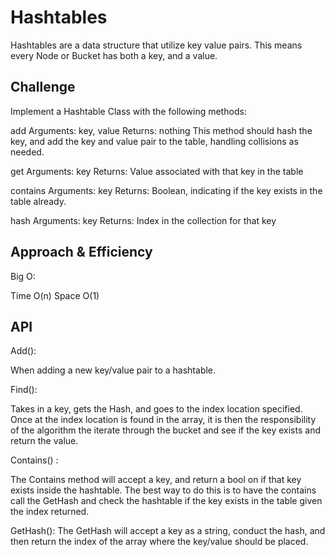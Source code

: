 # Hashtables

Hashtables are a data structure that utilize key value pairs. This means every Node or Bucket has both a key, and a value.



## Challenge

Implement a Hashtable Class with the following methods:

add
Arguments: key, value
Returns: nothing
This method should hash the key, and add the key and value pair to the table, handling collisions as needed.

get
Arguments: key
Returns: Value associated with that key in the table

contains
Arguments: key
Returns: Boolean, indicating if the key exists in the table already.

hash
Arguments: key
Returns: Index in the collection for that key

## Approach & Efficiency

Big O:
 
Time O(n)
Space O(1)

## API

Add():

When adding a new key/value pair to a hashtable.

Find():

Takes in a key, gets the Hash, and goes to the index location specified. Once at the index location is found in the array, it is then the responsibility of the algorithm the iterate through the bucket and see if the key exists and return the value.

Contains() :

The Contains method will accept a key, and return a bool on if that key exists inside the hashtable. The best way to do this is to have the contains call the GetHash and check the hashtable if the key exists in the table given the index returned.

GetHash():
The GetHash will accept a key as a string, conduct the hash, and then return the index of the array where the key/value should be placed.